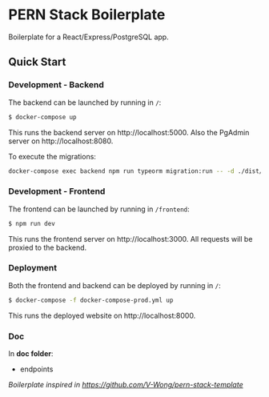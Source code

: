 # PERN Stack Boilerplate
Boilerplate for a React/Express/PostgreSQL app.

## Quick Start
### Development - Backend
The backend can be launched by running in ``/``:
```bash
$ docker-compose up
```
This runs the backend server on http://localhost:5000.
Also the PgAdmin server on http://localhost:8080.

To execute the migrations:
```bash
docker-compose exec backend npm run typeorm migration:run -- -d ./dist/data-source.js
```

### Development - Frontend
The frontend can be launched by running in ``/frontend``:
```bash
$ npm run dev
```
This runs the frontend server on http://localhost:3000. All requests will be proxied to the backend.

### Deployment
Both the frontend and backend can be deployed by running in ``/``:
```bash
$ docker-compose -f docker-compose-prod.yml up
```
This runs the deployed website on http://localhost:8000.

### Doc
In **doc folder**:
- endpoints

*Boilerplate inspired in https://github.com/V-Wong/pern-stack-template*
